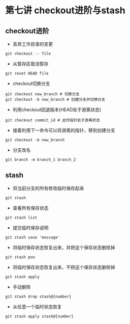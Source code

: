# 第七讲  checkout进阶与stash
## checkout进阶
- 丢弃工作目录的变更
```
git checkout -- file
```
- 从暂存区取消暂存
```
git reset HEAD file
```
- checkout切换分支
```
git checkout new_branch # 切换分支
git checkout -b new_branch # 创建分支并切换分支
```

- 利用checkout回退版本(HEAD处于游离状态)
```
git checkout commit_id # 此时指针处于游离状态
```
- 接着利用下一命令可以将游离的指针，移到创建分支
```
git checkout -b new_branch 
```

- 分支改名
```
git branch -m branch_1 branch_2
```

## stash
- 将当前分支的所有修改临时保存起来
```
git stash
```
- 查看所有保存状态
```
git stash list
```
- 提交临时保存说明
```
git stash save 'message'
```
- 将临时保存状态恢复出来，并把这个保存状态删除掉
```
git stash poo
```
- 将临时保存状态恢复出来，不把这个保存状态删除掉
```
git stash apply
```
- 手动删除
```
git stash drop stash@{number} 
```
- 从任意一个临时状态恢复
```
git stash apply stash@{number}
```

